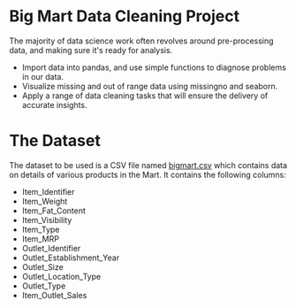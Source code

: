 # Big Mart Data Cleaning Project

The majority of data science work often revolves around pre-processing data, and making sure it's ready for analysis.

   * Import data into pandas, and use simple functions to diagnose problems in our data.
   * Visualize missing and out of range data using missingno and seaborn.
   * Apply a range of data cleaning tasks that will ensure the delivery of accurate insights.

# The Dataset

The dataset to be used is a CSV file named [bigmart.csv](https://drive.google.com/file/d/1WkDYIU8ybSMOmK6Y_ssRWvNHvUDEMQel/view?usp=sharing) which contains 
data on details of various products in the Mart. It contains the following columns:

  * Item_Identifier
  * Item_Weight	
  * Item_Fat_Content	
  * Item_Visibility	
  * Item_Type	
  * Item_MRP	
  * Outlet_Identifier	
  * Outlet_Establishment_Year	
  * Outlet_Size	
  * Outlet_Location_Type	
  * Outlet_Type	
  * Item_Outlet_Sales
